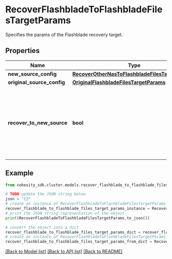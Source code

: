 # RecoverFlashbladeToFlashbladeFilesTargetParams

Specifies the params of the Flashblade recovery target.

## Properties

Name | Type | Description | Notes
------------ | ------------- | ------------- | -------------
**new_source_config** | [**RecoverOtherNasToFlashbladeFilesTargetParams**](RecoverOtherNasToFlashbladeFilesTargetParams.md) |  | [optional] 
**original_source_config** | [**OriginalFlashbladeFilesTargetParams**](OriginalFlashbladeFilesTargetParams.md) |  | [optional] 
**recover_to_new_source** | **bool** | Specifies the parameter whether the recovery should be performed to a new or the original Flashblade target. | 

## Example

```python
from cohesity_sdk.cluster.models.recover_flashblade_to_flashblade_files_target_params import RecoverFlashbladeToFlashbladeFilesTargetParams

# TODO update the JSON string below
json = "{}"
# create an instance of RecoverFlashbladeToFlashbladeFilesTargetParams from a JSON string
recover_flashblade_to_flashblade_files_target_params_instance = RecoverFlashbladeToFlashbladeFilesTargetParams.from_json(json)
# print the JSON string representation of the object
print(RecoverFlashbladeToFlashbladeFilesTargetParams.to_json())

# convert the object into a dict
recover_flashblade_to_flashblade_files_target_params_dict = recover_flashblade_to_flashblade_files_target_params_instance.to_dict()
# create an instance of RecoverFlashbladeToFlashbladeFilesTargetParams from a dict
recover_flashblade_to_flashblade_files_target_params_from_dict = RecoverFlashbladeToFlashbladeFilesTargetParams.from_dict(recover_flashblade_to_flashblade_files_target_params_dict)
```
[[Back to Model list]](../README.md#documentation-for-models) [[Back to API list]](../README.md#documentation-for-api-endpoints) [[Back to README]](../README.md)


